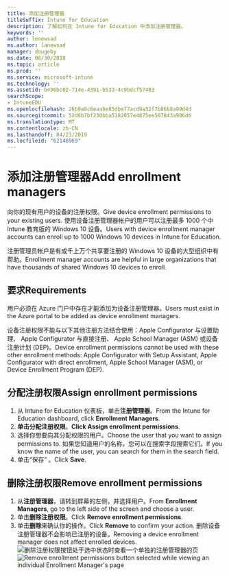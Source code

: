 ```yaml
---
title: 添加注册管理器
titleSuffix: Intune for Education
description: 了解如何在 Intune for Education 中添加注册管理器。
keywords: ''
author: lenewsad
ms.author: lanewsad
manager: dougeby
ms.date: 08/30/2018
ms.topic: article
ms.prod: ''
ms.service: microsoft-intune
ms.technology: ''
ms.assetid: b496bc02-714e-4391-b533-4c9bdcf57483
searchScope:
- IntuneEDU
ms.openlocfilehash: 26b9a9c6eaabe85dbe77acd9a52f7b86b8a99d4d
ms.sourcegitcommit: 52d0b7bf230bba5182057e4875ee507843a906d6
ms.translationtype: MT
ms.contentlocale: zh-CN
ms.lasthandoff: 04/23/2019
ms.locfileid: "62146969"
---
```

# <a name="add-enrollment-managers"></a><span data-ttu-id="9d5b0-103">添加注册管理器</span><span class="sxs-lookup"><span data-stu-id="9d5b0-103">Add enrollment managers</span></span>  

<span data-ttu-id="9d5b0-104">向你的现有用户的设备的注册权限。</span><span class="sxs-lookup"><span data-stu-id="9d5b0-104">Give device enrollment permissions to your existing users.</span></span> <span data-ttu-id="9d5b0-105">使用设备注册管理器帐户的用户可以注册最多 1000 个中 Intune 教育版的 Windows 10 设备。</span><span class="sxs-lookup"><span data-stu-id="9d5b0-105">Users with device enrollment manager accounts can enroll up to 1000 Windows 10 devices in Intune for Education.</span></span>

 <span data-ttu-id="9d5b0-106">注册管理员帐户是有成千上万个共享要注册的 Windows 10 设备的大型组织中有帮助。</span><span class="sxs-lookup"><span data-stu-id="9d5b0-106">Enrollment manager accounts are helpful in large organizations that have thousands of shared Windows 10 devices to enroll.</span></span>  

## <a name="requirements"></a><span data-ttu-id="9d5b0-107">要求</span><span class="sxs-lookup"><span data-stu-id="9d5b0-107">Requirements</span></span>  

<span data-ttu-id="9d5b0-108">用户必须在 Azure 门户中存在才能添加为设备注册管理器。</span><span class="sxs-lookup"><span data-stu-id="9d5b0-108">Users must exist in the Azure portal to be added as device enrollment managers.</span></span>

<span data-ttu-id="9d5b0-109">设备注册权限不能与以下其他注册方法结合使用：Apple Configurator 与设置助理、 Apple Configurator 与直接注册、 Apple School Manager (ASM) 或设备注册计划 (DEP)。</span><span class="sxs-lookup"><span data-stu-id="9d5b0-109">Device enrollment permissions cannot be used with these other enrollment methods: Apple Configurator with Setup Assistant, Apple Configurator with direct enrollment, Apple School Manager (ASM), or Device Enrollment Program (DEP).</span></span>  

## <a name="assign-enrollment-permissions"></a><span data-ttu-id="9d5b0-110">分配注册权限</span><span class="sxs-lookup"><span data-stu-id="9d5b0-110">Assign enrollment permissions</span></span>  

1. <span data-ttu-id="9d5b0-111">从 Intune for Education 仪表板，单击**注册管理器**。</span><span class="sxs-lookup"><span data-stu-id="9d5b0-111">From the Intune for Education dashboard, click **Enrollment Managers**.</span></span>
2. <span data-ttu-id="9d5b0-112">**单击分配注册权限**。</span><span class="sxs-lookup"><span data-stu-id="9d5b0-112">**Click Assign enrollment permissions**.</span></span>
3. <span data-ttu-id="9d5b0-113">选择你想要向其分配权限的用户。</span><span class="sxs-lookup"><span data-stu-id="9d5b0-113">Choose the user that you want to assign permissions to.</span></span> <span data-ttu-id="9d5b0-114">如果您知道用户的名称，您可以在搜索字段搜索它们。</span><span class="sxs-lookup"><span data-stu-id="9d5b0-114">If you know the name of the user, you can search for them in the search field.</span></span>
4. <span data-ttu-id="9d5b0-115">单击“保存” 。</span><span class="sxs-lookup"><span data-stu-id="9d5b0-115">Click **Save**.</span></span>

## <a name="remove-enrollment-permissions"></a><span data-ttu-id="9d5b0-116">删除注册权限</span><span class="sxs-lookup"><span data-stu-id="9d5b0-116">Remove enrollment permissions</span></span>  
1. <span data-ttu-id="9d5b0-117">从**注册管理器**，请转到屏幕的左侧，并选择用户。</span><span class="sxs-lookup"><span data-stu-id="9d5b0-117">From **Enrollment Managers**, go to the left side of the screen and choose a user.</span></span> 
2. <span data-ttu-id="9d5b0-118">单击**删除注册权限**。</span><span class="sxs-lookup"><span data-stu-id="9d5b0-118">Click **Remove enrollment permissions**.</span></span>
3. <span data-ttu-id="9d5b0-119">单击**删除**来确认你的操作。</span><span class="sxs-lookup"><span data-stu-id="9d5b0-119">Click **Remove** to confirm your action.</span></span> <span data-ttu-id="9d5b0-120">删除设备注册管理器不会影响已注册的设备。</span><span class="sxs-lookup"><span data-stu-id="9d5b0-120">Removing a device enrollment manager does not affect enrolled devices.</span></span>
  <span data-ttu-id="9d5b0-121">![删除注册权限按钮处于选中状态时查看一个单独的注册管理器的页](./media/enroll-mgrs-003-remove-enrollment-permissions.png)</span><span class="sxs-lookup"><span data-stu-id="9d5b0-121">![Remove enrollment permissions button selected while viewing an individual Enrollment Manager's page](./media/enroll-mgrs-003-remove-enrollment-permissions.png)</span></span>
